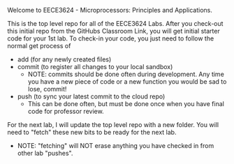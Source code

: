 Welcome to EECE3624 - Microprocessors: Principles and Applications.

This is the top level repo for all of the EECE3624 Labs.  After you check-out this 
initial repo from the GitHubs Classroom Link, you will get initial starter code
for your 1st lab.  To check-in your code, you just need to follow the normal
get process of
  - add (for any newly created files)
  - commit (to register all changes to your local sandbox)
    - NOTE:  commits should be done often during development.
      Any time you have a new piece of code or a new function
      you would be sad to lose, commit!
  - push (to sync your latest commit to the cloud repo)
    - This can be done often, but must be done once when you
      have final code for professor review.

For the next lab, I will update the top level repo with a new folder.  You will 
need to "fetch" these new bits to be ready for the next lab.
  - NOTE:  "fetching" will NOT erase anything you have checked in from other
    lab "pushes".
